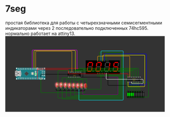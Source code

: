 # 7seg
простая библиотека для работы с четырехзначными семисегментными индикаторами через 2 последовательно подключенных 74hc595.
нормально работает на attiny13.
![Alt text](https://github.com/arty1223/7seg/blob/c3fc19af8e1940af1c017553cea87d7e0a8982be/preview.png?raw=true "Title")
